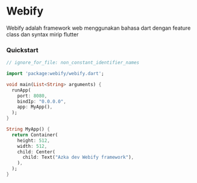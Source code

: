 # Webify

Webify adalah framework web menggunakan bahasa dart dengan feature class dan syntax mirip flutter


### Quickstart

```dart
// ignore_for_file: non_constant_identifier_names

import 'package:webify/webify.dart';

void main(List<String> arguments) {
  runApp(
    port: 8080,
    bindIp: "0.0.0.0",
    app: MyApp(),
  );
}

String MyApp() {
  return Container(
    height: 512,
    width: 512,
    child: Center(
      child: Text("Azka dev Webify framework"),
    ),
  );
}

```